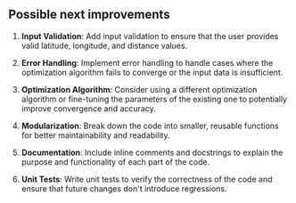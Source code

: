 ## Possible next improvements

1. **Input Validation**: Add input validation to ensure that the user provides valid latitude, longitude, and distance values.

2. **Error Handling**: Implement error handling to handle cases where the optimization algorithm fails to converge or the input data is insufficient.

3. **Optimization Algorithm**: Consider using a different optimization algorithm or fine-tuning the parameters of the existing one to potentially improve convergence and accuracy.

4. **Modularization**: Break down the code into smaller, reusable functions for better maintainability and readability.

5. **Documentation**: Include inline comments and docstrings to explain the purpose and functionality of each part of the code.

6. **Unit Tests**: Write unit tests to verify the correctness of the code and ensure that future changes don't introduce regressions.
